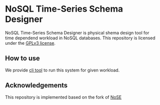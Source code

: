 # NoSQL Time-Series Schema Designer

NoSQL Time-Series Schema Designer is physical shema design tool for time dependend workload in NoSQL databases.
This repository is licensed under the [GPLv3 license](LICENSE.md).

## How to use

We provide [cli tool](https://github.com/Y-Wakuta/nosql_time-series_schema_designer_cli) to run this system for given workload.

## Acknowledgements

This repository is implemented based on the fork of [NoSE](https://github.com/michaelmior/NoSE)
